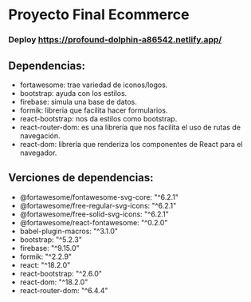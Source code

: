 # Proyecto Final Ecommerce

### Deploy https://profound-dolphin-a86542.netlify.app/

## Dependencias:
- fortawesome: trae variedad de iconos/logos.
- bootstrap: ayuda con los estilos.
- firebase: simula una base de datos.
- formik: libreria que facilita hacer formularios.
- react-bootstrap: nos da estilos como bootstrap.
- react-router-dom: es una librería que nos facilita el uso de rutas de navegación.
- react-dom: librería que renderiza los componentes de React para el navegador.

## Verciones de dependencias:

- @fortawesome/fontawesome-svg-core: "^6.2.1"
- @fortawesome/free-regular-svg-icons: "^6.2.1"
- @fortawesome/free-solid-svg-icons: "^6.2.1"
- @fortawesome/react-fontawesome: "^0.2.0"
- babel-plugin-macros: "^3.1.0"
- bootstrap: "^5.2.3"
- firebase: "^9.15.0"
- formik: "^2.2.9"
- react: "^18.2.0"
- react-bootstrap: "^2.6.0"
- react-dom: "^18.2.0"
- react-router-dom: "^6.4.4"

